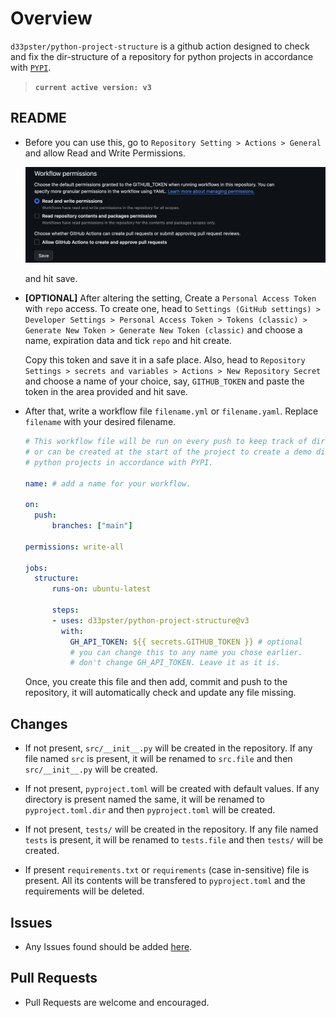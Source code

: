 # Overview

`d33pster/python-project-structure` is a github action designed to check and fix the dir-structure of a repository for python projects in accordance with [`PYPI`](https://pypi.org).

> **`current active version: v3`**

## README

* Before you can use this, go to `Repository Setting > Actions > General` and allow Read and Write Permissions.

  ![Read and Write Permission Image](assets/perms.png)

  and hit save.

* **[OPTIONAL]** After altering the setting, Create a `Personal Access Token` with `repo` access. To create one, head to `Settings (GitHub settings) > Developer Settings > Personal Access Token > Tokens (classic) > Generate New Token > Generate New Token (classic)` and choose a name, expiration data and tick `repo` and hit create.

  Copy this token and save it in a safe place. Also, head to `Repository Settings > secrets and variables > Actions > New Repository Secret` and choose a name of your choice, say, `GITHUB_TOKEN` and paste the token in the area provided and hit save.

* After that, write a workflow file `filename.yml` or `filename.yaml`. Replace `filename` with your desired filename.

  ```yaml
  # This workflow file will be run on every push to keep track of dir-structure 
  # or can be created at the start of the project to create a demo dir-structure for
  # python projects in accordance with PYPI.

  name: # add a name for your workflow.

  on:
    push:
        branches: ["main"]
  
  permissions: write-all

  jobs:
    structure:
        runs-on: ubuntu-latest

        steps:
        - uses: d33pster/python-project-structure@v3
          with:
            GH_API_TOKEN: ${{ secrets.GITHUB_TOKEN }} # optional
            # you can change this to any name you chose earlier.
            # don't change GH_API_TOKEN. Leave it as it is.
  ```

  Once, you create this file and then add, commit and push to the repository, it will automatically check and update any file missing.

## Changes

* If not present, `src/__init__.py` will be created in the repository. If any file named `src` is present, it will be renamed to `src.file` and then `src/__init__.py` will be created.

* If not present, `pyproject.toml` will be created with default values. If any directory is present named the same, it will be renamed to `pyproject.toml.dir` and then `pyproject.toml` will be created.

* If not present, `tests/` will be created in the repository. If any file named `tests` is present, it will be renamed to `tests.file` and then `tests/` will be created.

* If present `requirements.txt` or `requirements` (case in-sensitive) file is present. All its contents will be transfered to `pyproject.toml` and the requirements will be deleted.

## Issues

* Any Issues found should be added [here](https://github.com/d33pster/python-project-structure/issues).

## Pull Requests

* Pull Requests are welcome and encouraged.

